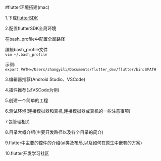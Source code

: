 #flutter环境搭建(mac)

1.下载[flutterSDK](https://flutter.io/setup-macos/)    

2.配置flutterSDK全局环境    

在bash_profile中配置全局路径    

编辑bash_profile文件    
<code>vim ~/.bash_profile</code>    

示例:  
```export PATH=/Users/zhangyili/Documents/flutter_dev/flutter/bin:$PATH```  
  
3.编辑器推荐(Android Studio、VSCode)    

4.插件推荐(以VSCode为例)    

5.创建一个简单的工程    

6.测试环境(连接模拟器和真机,连接模拟器或真机的一些注意事项)    

7.包管理相关    

8.目录大概介绍(主要开发路径以及各个目录的简介)    

9.flutter中主要的控件的介绍(ui类及布局,以及如何在原生中嵌套的方案)    

10.flutter开发学习社区


